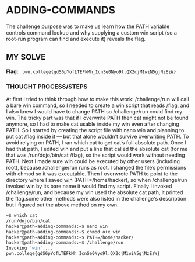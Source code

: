 # ADDING-COMMANDS
The challenge purpose was to make us learn how the PATH variable controls command lookup and why supplying a custom win script 
(so a root-run program can find and execute it) reveals the flag.

## MY SOLVE
**Flag:** ` pwn.college{gdS6pYofLTEFkMh_IcnSe0Nyo9l.QX2cjM1wiN5gjNzEzW}`

### THOUGHT PROCESS/STEPS
At first I tried to think through how to make this work: /challenge/run will call a bare win command, so I needed to create a win 
script that reads /flag, and I also knew I would have to change PATH so /challenge/run could find my win. The tricky part was that 
if I overwrite PATH then cat might not be found anymore, so I had to make cat usable inside my win even after changing PATH.
So I started by creating the script file with nano win and planning to put cat /flag inside it — but that alone wouldn’t survive 
overwriting PATH. To avoid relying on PATH, I ran which cat to get cat’s full absolute path. Once I had that path, I edited win 
and put a line that called the absolute cat (for me that was /run/dojo/bin/cat /flag), so the script would work without needing PATH.
Next I made sure win could be executed by other users (including root), because /challenge/run runs as root. I changed the file’s 
permissions with chmod so it was executable. Then I overwrote PATH to point to the directory where I saved win (PATH=/home/hacker), 
so when /challenge/run invoked win by its bare name it would find my script. Finally I invoked /challenge/run, and because my win 
used the absolute cat path, it printed the flag.some other methods were also listed in the challenge's description but i figured out
the above method on my own. 

```bash
~$ which cat
/run/dojo/bin/cat
hacker@path~adding-commands:~$ nano win
hacker@path~adding-commands:~$ chmod o+x win
hacker@path~adding-commands:~$ PATH=/home/hacker/
hacker@path~adding-commands:~$ /challenge/run
Invoking 'win'....
pwn.college{gdS6pYofLTEFkMh_IcnSe0Nyo9l.QX2cjM1wiN5gjNzEzW}
```
